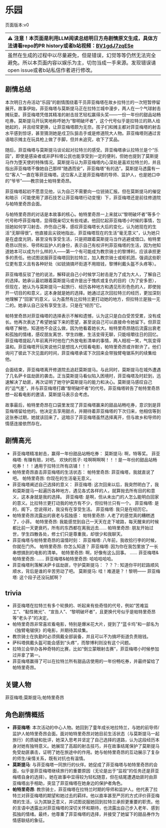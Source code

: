 # 乐园
页面版本:v0
 

| :warning: 注意！本页面是利用LLM阅读总结明日方舟剧情原文生成，具体方法请看repo的PR history或者b站视频：[BV1gdJ7zqESe](https://www.bilibili.com/video/BV1gdJ7zqESe/)         |
|:----------------------------|
| 虽然在生成的过程中以尽量避免，但是错误，幻觉等等仍然无法完全避免。所以本页面内容以娱乐为主，切勿当成一手来源。发现错误请open issue或者b站私信作者进行修改。|



## 剧情总结
本次明日方舟活动“乐园”的剧情围绕着干员菲亚梅塔在故乡拉特兰的一次短暂停留展开。故事伊始，菲亚梅塔与莫斯提马正在拉特兰城中漫步，两人在一个气球射击摊玩耍。菲亚梅塔凭借其精准的射击技艺轻松赢得头奖——一份一年份的甜品站畅吃券。莫斯提马开玩笑地称呼她为“黎明破坏者”，这个代号似乎是拉特兰的熟人给她起的，并且经常更换，让菲亚梅塔颇为无奈。孩子们和摊主都对菲亚梅塔的射击水平感到惊讶，甚至猜测她是戍卫队狙击手或是修道院大人物。菲亚梅塔则通过言语暗示摊主在玩具枪上做了手脚，但并未追究，收下了奖品。

随后，菲亚梅塔与莫斯提马谈论起对拉特兰的感受。菲亚梅塔承认拉特兰是个“乐园”，即使是感染者或非萨科塔公民也能享受到一定的便利，但她也提到了莫斯提马作为堕天使的特殊情况。莫斯提马认为菲亚梅塔内心深处是喜欢拉特兰的，并且指出菲亚梅塔不像她自己那样“随遇而安”，菲亚梅塔“有的选”。莫斯提马透露有一位“客人”一直在等菲亚梅塔。这位客人正是菲亚梅塔的导师、监护人，也是她口中的“爷爷”——教宗骑士帕特里奇昂。

菲亚梅塔起初不愿意见他，认为自己不需要向一位铳骑汇报。但在莫斯提马的催促和暗示（可能使用了源石技艺让菲亚梅塔行动变慢）下，菲亚梅塔还是前往修道院与帕特里奇昂会面。

与帕特里奇昂的对话是本故事的核心。帕特里奇昂一上来就以“黎明破坏者”等多个代号称呼菲亚梅塔，显得既亲切又有些戏谑。他回忆起菲亚梅塔小时候的事情，包括她如何学习射击、炸伤自己等，感叹菲亚梅塔长大后的变化，认为她现在的生活“无聊得很”。他直接且尖锐地指出，菲亚梅塔现在的生活“毫无意义”，认为她只是在虚度光阴，甚至没有享受生活，只是把跟着莫斯提马当作逃避或借口。帕特里奇昂以院长、导师和监护人的身份，表示自己有权评判菲亚梅塔的生活，因为他知道她本可以成为什么样的人——第一个有可能成为教宗骑士的黎博利，应该承担更多的责任。他试图说服菲亚梅塔回到拉特兰，加入教宗骑士或枢机团，强调这些职位更有意义且有各种好处（如铳骑搞坏街道不用赔钱，黎博利戴头盔不头疼等）。

菲亚梅塔反驳了他的说法，解释说自己小时候学习射击是为了成为大人，了解自己的选择。她承认最初跟着莫斯提马或许是出于愧疚或复仇的目的（为了安多恩），但现在，她认为与莫斯提马一起旅行、经历各种地方和遇见形形色色的人，即使抛开一切目的和意义，这本身就是她的选择。她通过这次回拉特兰的经历，更加深刻地理解了“回家”的意义，认为虽然有比拉特兰更打动她的地方，但拉特兰是独一无二的。她承认自己没有享受生活，只是在“经历”它。

帕特里奇昂对菲亚梅塔的选择表示不解和遗憾，认为这只是白白受苦受累，没有成长。他再次表达了希望她留下来的愿望，甚至说自己可以直接命令她留下。但菲亚梅塔了解他，知道他不会这么做，因为他看着她长大。帕特里奇昂随后流露出衰老和孤独的情绪，感叹朋友离世、学生四散，生活变得无聊，只能咀嚼往日的回忆。菲亚梅塔提起八年前离开时他在门外放电影清单的事情，两人相视一笑，气氛变得温和。菲亚梅塔开玩笑说他只是想找人代班看电影，帕特里奇昂或许默许了。他们询问了彼此下次见面的时间，菲亚梅塔承诺下次回来会带独臂电锯系列的续集给他。

会面结束，菲亚梅塔离开修道院去追赶莫斯提马。与此同时，莫斯提马在城外遭遇了几名萨卡兹劫匪的袭击。正当莫斯提马看似陷入困境时，菲亚梅塔及时赶到，迅速解决了劫匪，再次证明了她守护莫斯提马的能力和决心。莫斯提马感叹自己的“运气差”，并与菲亚梅塔打趣“黎明破坏者”的代号。菲亚梅塔转告了帕特里奇昂想一起看电影的邀请，莫斯提马表示会考虑。

故事最后，帕特里奇昂在口袋里发现了菲亚梅塔赢来的甜品站畅吃券，意识到是菲亚梅塔留给他的。他决定去享用甜点，并期待着菲亚梅塔的下次归来，他相信等到这张券过期，她就该回来了。这暗示了菲亚梅塔虽然选择离开，但与故乡和导师的情感连接依然存在。
## 剧情高光
*   菲亚梅塔精准射击，赢得一年份甜品站畅吃券：
    莫斯提马: 啊，特等奖。
    菲亚梅塔: 有赚有赔，对吧。
    欢快的孩子: 哇啊啊啊啊！！！是一年份的甜品站畅吃券！！！通用于拉特兰所有店铺！！！
*   帕特里奇昂直击菲亚梅塔的生活状态：
    帕特里奇昂: 菲亚梅塔，我就直说了吧。
    帕特里奇昂: 你现在的生活毫无意义。
*   菲亚梅塔阐述自己选择的意义：
    菲亚梅塔: 这次回来以后，我突然明白了，我和莫斯提马一起遍历各种地方，遇见各式各样的人，就算抛去所有目的和意义，这本身就是我的选择。
    菲亚梅塔: 是啊，但从未出门的人怎么能明白回家的意义。比拉特兰更打动我的地方有不少，但拉特兰只有一个。
    菲亚梅塔: 是的，阁下，您说得对，我没有在享受生活。
    菲亚梅塔: 我只是在经历它。
*   帕特里奇昂流露出的衰老与孤独感：
    帕特里奇昂: 人老了的感觉真的糟糕透了，小菲。
    帕特里奇昂: 我能感觉到自己一天天在走下坡路，每天醒来的时候都比前一天更衰朽，所有的东西都在离我远去......
    帕特里奇昂: 朋友开始过世，学生四散各处，修士们只是尊重我，却很少和我聊天。
*   菲亚梅塔与帕特里奇昂的温情时刻：
    菲亚梅塔: 八年前，我收拾行李的时候，你就在门外。
    帕特里奇昂: 你怎么知道？
    菲亚梅塔: 因为你在我包里放了一长串想搞到的电影的清单。
    帕特里奇昂: 啊，好像有这么回事。
    ......
    菲亚梅塔&帕特里奇昂: ......
    菲亚梅塔&帕特里奇昂: 哈哈哈哈哈。
*   菲亚梅塔利落解决萨卡兹劫匪，守护莫斯提马：
    ？？？: 知道你平时赶路顺风顺水，背后是谁的辛苦劳动了吧。
    莫斯提马: 哇！难道是？！黎明——
    菲亚梅塔: 这个段子还没玩腻啊？
## trivia
*   菲亚梅塔在拉特兰有多个轮换的、听起来有些奇怪的代号，例如“苦难监工”、“黏性微光”、“宣告人”、“黎明破坏者”，且更换代号似乎是帕特里奇昂等“老头子”的决定。
*   帕特里奇昂非常喜欢看电影，特别是爆米花大片，提到了“蓝卡坞”和一部名为《独臂电锯侠》的电影，并期待其续集。
*   教宗骑士在执勤时必须佩戴全部装备，并且可以不为搞坏街道负责赔钱。
*   萨科塔佩戴头盔可能会感到“头疼”，而黎博利则没有这个问题。
*   拉特兰会举办各种奇特的比赛，比如“倒立蒙眼射击赛”，菲亚梅塔小时候参加过并拿了第一。
*   菲亚梅塔赢得了可以在拉特兰所有甜品店使用的一年份畅吃券，并最终留给了帕特里奇昂。
## 关键人物
菲亚梅塔;莫斯提马;帕特里奇昂
## 角色剧情概括
-   **菲亚梅塔**: 本次活动的中心人物。她回到了童年成长地拉特兰，与她的前导师/监护人帕特里奇昂会面。面对帕特里奇昂对她目前生活状态（与莫斯提马一起旅行）的质疑和批评，她深入思考并坚定了自己选择的道路，认为这段经历本身对她有独特意义。她展现了高超的射击技巧，并在故事结尾保护了莫斯提马免受劫匪袭击，证明了她在旅途中的作用。她与帕特里奇昂的互动展示了复杂的师生/亲情关系，既有对抗也有温情。
-   **莫斯提马**: 与菲亚梅塔一同旅行的伙伴。她促成了菲亚梅塔与帕特里奇昂的会面，似乎是菲亚梅塔继续旅行的重要原因（无论是出于“监视”的任务还是菲亚梅塔自身的选择）。她在故事中显得较为轻松随意，但在结尾遭遇劫匪时由菲亚梅塔出手相助，突显了菲亚梅塔在她身边的保护者角色。
-   **帕特里奇昂**: 教宗骑士，菲亚梅塔在拉特兰时期的导师和监护人。他代表了拉特兰对菲亚梅塔的期望和她过去的羁绊。他以直率甚至严厉的方式评价菲亚梅塔的生活，认为其缺乏意义，并试图说服她回到拉特兰承担更重要的职责。他的言语中透露出对菲亚梅塔的深切关怀和期待，也流露出自己步入老年、感到孤独的情绪。最终，他尊重了菲亚梅塔的选择，并接受了她留下的甜品券作为情感联结的象征。